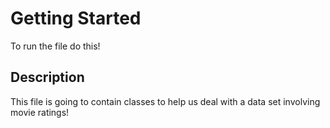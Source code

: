 # Getting Started
To run the file do this!

## Description
This file is going to contain classes to help us deal with a data set involving movie ratings!
